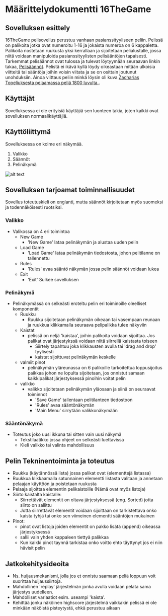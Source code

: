 # Määrittelydokumentti  16TheGame

## Sovelluksen esittely
16TheGame pelisovellus perustuu vanhaan pasianssityyliseen peliin. Pelissä on palikoita jotka ovat numeroitu 1-16 ja jokaista numeroa on 6 kappaletta. Palikoita nostetaan ruukusta yksi kerrallaan ja sijoitetaan pelialustalle, jossa niitä voidaan manipuloida pasianssityylisten pelisääntöjen tapaisesti. 
Tarkemmat pelisäännot ovat tulossa ja tulevat löytyymään seuraavan linkin takaa, [Pelisäännöt](https://github.com/fellmana/ot-harjoitustyo/blob/master/documentation/rules.md). Pelistä ei ikävä kyllä löydy oikeastaan mitään ulkoisia viitteitä tai sääntöja joihin voisin viitata ja se on osittain joutunut unohduksiin. Ainoa viittaus peliin minkä löysin oli kuva [Zacharias Topeliuksesta pelaamassa peliä 1800 luvulta.](https://www.finna.fi/Record/sls.SLSA+801_SLSA+801_29).

## Käyttäjät
Sovelluksessa ei ole erityisiä käyttäjiä sen luonteen takia, joten kaikki ovat sovelluksen normaalikäyttäjiä.

## Käyttöliittymä 
Sovelluksessa on kolme eri näkymää. 
1. Valikko
2. Säännöt
3. Pelinäkymä


![alt text](https://github.com/fellmana/ot-harjoitustyo/blob/master/documentation/figures/maaritelma-fig1.png)


## Sovelluksen tarjoamat toiminnallisuudet
Sovellus toteutuskieli on englanti, mutta säännöt kirjoitetaan myös suomeksi ja todennäköisesti ruotsiksi.

### Valikko
* Valikossa on 4 eri toimintoa
	- New Game
		- 'New Game' lataa pelinäkymän ja alustaa uuden pelin
	- Load Game 
		- 'Load Game' lataa pelinäkymän tiedostosta, johon pelitilanne on tallennettu
	- Rules
		- 'Rules' avaa sääntö näkymän jossa pelin säännöt voidaan lukea 
	- Exit
		- 'Exit' Sulkee sovelluksen

### Pelinäkymä
* Pelinäkymässä on selkeästi eroteltu pelin eri toiminoille oleelliset komponentit
	- Ruukku
		- Ruukku sijoitetaan pelinäkymän oikeaan tai vasempaan reunaan ja ruukkua klikkamalla seuraava pelipalikka tulee näkyviin
	- Kaistat
		- pelissä on neljä 'kaistaa', joihin palikoita voidaan sijoittaa. Jos palikat ovat järjestykssä voidaan niitä siirrellä kaistasta toiseen
			- Siirtely tapahtuu joka klikkausten avulla tai 'drag and drop' tyylisesti
			- kaistat sijoittuvat pelinäkymän keskelle 
	- valmiit pinot 
		- pelinäkymän yläreunassa on 6 palikoille tarkoitettua loppusijoitus paikkaa johon ne lopulta sijoitetaan, jos onnistut samaan kaikkipalikat järjestyksessä pinoihin voitat pelin
	- valikko
		- valikko sijoitetaan pelinäkymän yläosaan ja siinä on seuraavat toiminnot 
			- 'Save Game' tallentaan pelitilanteen tiedostoon
			- 'Rules'  avaa sääntönäkymän
			- 'Main Menu' sirrytään valikkonäkymään

### Sääntönäkymä
* Toteutus joko uusi ikkuna tai sitten vain uusi näkymä
	- Tekstilaatikko jossa ohjeet on selkeästi luettavissa
	- Kieli valikko tai valinta mahdollisuus

## Pelin Tekninentoiminta ja toteutus
* Ruukku (käytännössä lista) jossa palikat ovat (elementtejä listassa)
* Ruukkua klikkaamalla satunnainen elementti listasta valitaan ja annetaan pelaajan käyttöön ja poistetaan ruukusta
* Pelaaja sijoittaa elementin pelikaistoille (Nämä ovat myös listoja) 
* Siirto kaistalta kaistalle:
	- Siirrettävät elementit on oltava järjestyksessä (eng. Sorted) jotta siirto on sallittu
	- Jotta siirrettävät elementit voidaan sijoittaan on tarkistettava onko kaista tyhjä tai onko sen viimeinen elementti sääntöjen mukainen 
* Pinot: 
	- pinot ovat listoja joiden elementit on pakko lisätä (append) oikeassa järjestyksessä 
	- sallii vain yhden kappaleen tiettyä palikkaa
	- Kun kaikki pinot taynnä tarkistaa onko voitto ehto täyttynyt jos ei niin hävisit pelin

## Jatkokehitysideoita
* Ns. huijausmekanismi, jolla jos et onnistu saamaan peliä loppuun voit suorittaa huijaussiirtoja.
* Mahdollinen 'replay' järjestelmän jonka avulla voidaan pelata sama järjestys uudelleen.
* Mahdolliset variaatiot esim. useampi 'kaista'.  
* Kehittää jonku näköinen highscore järjestelmä vaikkakin pelissä ei ole minkään näköistä pisteytystä, ehkä perustuu aikaan 
